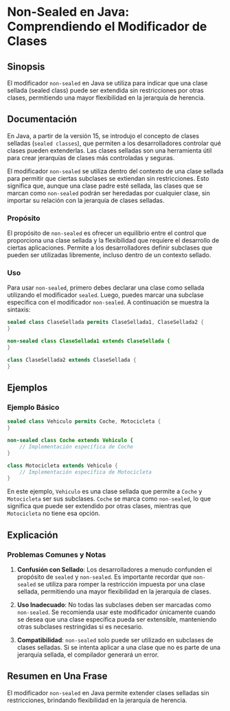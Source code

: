 <!--
Meta Description: # Non-Sealed en Java: Comprendiendo el Modificador de Clases ## Sinopsis El modificador `non-sealed` en Java se utiliza para indicar que una clase sel...
Meta Keywords: sealed, non, que, una, clases
-->

# Non-Sealed en Java: Comprendiendo el Modificador de Clases

## Sinopsis
El modificador `non-sealed` en Java se utiliza para indicar que una clase sellada (sealed class) puede ser extendida sin restricciones por otras clases, permitiendo una mayor flexibilidad en la jerarquía de herencia.

## Documentación
En Java, a partir de la versión 15, se introdujo el concepto de clases selladas (`sealed classes`), que permiten a los desarrolladores controlar qué clases pueden extenderlas. Las clases selladas son una herramienta útil para crear jerarquías de clases más controladas y seguras. 

El modificador `non-sealed` se utiliza dentro del contexto de una clase sellada para permitir que ciertas subclases se extiendan sin restricciones. Esto significa que, aunque una clase padre esté sellada, las clases que se marcan como `non-sealed` podrán ser heredadas por cualquier clase, sin importar su relación con la jerarquía de clases selladas.

### Propósito
El propósito de `non-sealed` es ofrecer un equilibrio entre el control que proporciona una clase sellada y la flexibilidad que requiere el desarrollo de ciertas aplicaciones. Permite a los desarrolladores definir subclases que pueden ser utilizadas libremente, incluso dentro de un contexto sellado.

### Uso
Para usar `non-sealed`, primero debes declarar una clase como sellada utilizando el modificador `sealed`. Luego, puedes marcar una subclase específica con el modificador `non-sealed`. A continuación se muestra la sintaxis:

```java
sealed class ClaseSellada permits ClaseSellada1, ClaseSellada2 {
}

non-sealed class ClaseSellada1 extends ClaseSellada {
}

class ClaseSellada2 extends ClaseSellada {
}
```

## Ejemplos
### Ejemplo Básico

```java
sealed class Vehiculo permits Coche, Motocicleta {
}

non-sealed class Coche extends Vehiculo {
    // Implementación específica de Coche
}

class Motocicleta extends Vehiculo {
    // Implementación específica de Motocicleta
}
```

En este ejemplo, `Vehiculo` es una clase sellada que permite a `Coche` y `Motocicleta` ser sus subclases. `Coche` se marca como `non-sealed`, lo que significa que puede ser extendido por otras clases, mientras que `Motocicleta` no tiene esa opción.

## Explicación
### Problemas Comunes y Notas
1. **Confusión con Sellado**: Los desarrolladores a menudo confunden el propósito de `sealed` y `non-sealed`. Es importante recordar que `non-sealed` se utiliza para romper la restricción impuesta por una clase sellada, permitiendo una mayor flexibilidad en la jerarquía de clases.

2. **Uso Inadecuado**: No todas las subclases deben ser marcadas como `non-sealed`. Se recomienda usar este modificador únicamente cuando se desea que una clase específica pueda ser extensible, manteniendo otras subclases restringidas si es necesario.

3. **Compatibilidad**: `non-sealed` solo puede ser utilizado en subclases de clases selladas. Si se intenta aplicar a una clase que no es parte de una jerarquía sellada, el compilador generará un error.

## Resumen en Una Frase
El modificador `non-sealed` en Java permite extender clases selladas sin restricciones, brindando flexibilidad en la jerarquía de herencia.